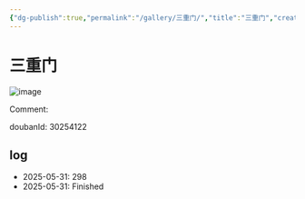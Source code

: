 ```yaml
---
{"dg-publish":true,"permalink":"/gallery/三重门/","title":"三重门","created":"2025-06-02T12:37:17.178+08:00"}
---
```



# 三重门

![image](https://hiraeth-picbed.oss-cn-beijing.aliyuncs.com/20250531154241.webp)

Comment: 



doubanId: 30254122

## log

- 2025-05-31: 298
- 2025-05-31: Finished

